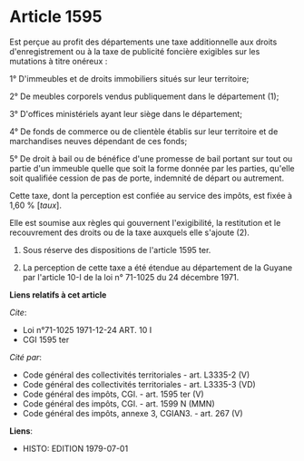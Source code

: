 # Article 1595

Est perçue au profit des départements une taxe additionnelle aux droits d'enregistrement ou à la taxe de publicité foncière
exigibles sur les mutations à titre onéreux :

1° D'immeubles et de droits immobiliers situés sur leur territoire;

2° De meubles corporels vendus publiquement dans le département (1);

3° D'offices ministériels ayant leur siège dans le département;

4° De fonds de commerce ou de clientèle établis sur leur territoire et de marchandises neuves dépendant de ces fonds;

5° De droit à bail ou de bénéfice d'une promesse de bail portant sur tout ou partie d'un immeuble quelle que soit la forme
donnée par les parties, qu'elle soit qualifiée cession de pas de porte, indemnité de départ ou autrement.

Cette taxe, dont la perception est confiée au service des impôts, est fixée à 1,60 % [*taux*].

Elle est soumise aux règles qui gouvernent l'exigibilité, la restitution et le recouvrement des droits ou de la taxe auxquels
elle s'ajoute (2).

1)  Sous réserve des dispositions de l'article 1595 ter.

2)  La perception de cette taxe a été étendue au département de la Guyane par l'article 10-I de la loi n° 71-1025 du 24
décembre 1971.

**Liens relatifs à cet article**

_Cite_:

  - Loi n°71-1025 1971-12-24 ART. 10 I
  - CGI 1595 ter

_Cité par_:

  - Code général des collectivités territoriales - art. L3335-2 (V)
  - Code général des collectivités territoriales - art. L3335-3 (VD)
  - Code général des impôts, CGI. - art. 1595 ter (V)
  - Code général des impôts, CGI. - art. 1599 N (MMN)
  - Code général des impôts, annexe 3, CGIAN3. - art. 267 (V)

**Liens**:

  - HISTO: EDITION 1979-07-01
